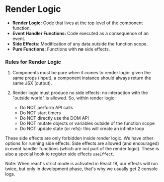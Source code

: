 # Render Logic

- **Render Logic:** Code that lives at the top level of the component function.
- **Event Handler Functions:** Code executed as a consequence of an event.
- **Side Effects:** Modification of any data outside the function scope.
- **Pure Functions:** Functions with **no** side effects.

### Rules for Render Logic

1. Components must be pure when it comes to render logic: given the same props (input), a component instance should always return the same JSX (output).

2. Render logic must produce no side effects: no interaction with the "outside world" is allowed. So, within render logic:

   - Do NOT perform API calls
   - Do NOT start timers
   - Do NOT directly use the DOM API
   - Do NOT mutate objects or variables outside of the function scope
   - Do NOT update state (or refs): this will create an infinite loop

These side effects are only forbidden inside render logic. We have other options for running side effects: Side effects are allowed (and encouraged) in event handler functions (which are not part of the render logic). These is also a special hook to register side effects `useEffect`.

Note: When react's strict mode is activated in React 18, our effects will run twice, but only in development phase, that's why we usually get 2 console logs.

<br>
